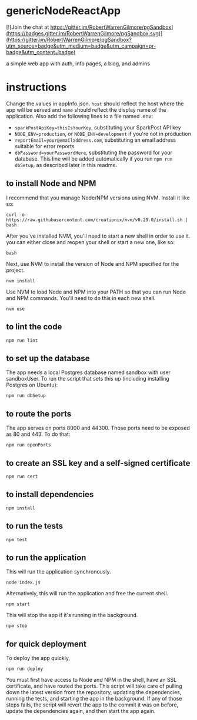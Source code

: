 # genericNodeReactApp

[![Join the chat at https://gitter.im/RobertWarrenGilmore/pgSandbox](https://badges.gitter.im/RobertWarrenGilmore/pgSandbox.svg)](https://gitter.im/RobertWarrenGilmore/pgSandbox?utm_source=badge&utm_medium=badge&utm_campaign=pr-badge&utm_content=badge)

a simple web app with auth, info pages, a blog, and admins

# instructions

Change the values in appInfo.json. `host` should reflect the host where the app will be served and `name` should reflect the display name of the application. Also add the following lines to a file named .env:

- `sparkPostApiKey=thisIsYourKey`, substituting your SparkPost API key
- `NODE_ENV=production`, or `NODE_ENV=development` if you're not in production
- `reportEmail=your@emailaddress.com`, substituting an email address suitable for error reports
- `dbPassword=yourPasswordHere`, substituting the password for your database. This line will be added automatically if you run `npm run dbSetup`, as described later in this readme.

## to install Node and NPM
I recommend that you manage Node/NPM versions using NVM. Install it like so:
```
curl -o- https://raw.githubusercontent.com/creationix/nvm/v0.29.0/install.sh | bash
```
After you've installed NVM, you'll need to start a new shell in order to use it. you can either close and reopen your shell or start a new one, like so:
```
bash
```
Next, use NVM to install the version of Node and NPM specified for the project.
```
nvm install
```
Use NVM to load Node and NPM into your PATH so that you can run Node and NPM commands. You'll need to do this in each new shell.
```
nvm use
```

## to lint the code
```
npm run lint
```

## to set up the database
The app needs a local Postgres database named sandbox with user sandboxUser. To run the script that sets this up (including installing Postgres on Ubuntu):
```
npm run dbSetup
```

## to route the ports
The app serves on ports 8000 and 44300. Those ports need to be exposed as 80 and 443. To do that:
```
npm run openPorts
```

## to create an SSL key and a self-signed certificate
```
npm run cert
```

## to install dependencies
```
npm install
```

## to run the tests
```
npm test
```

## to run the application
This will run the application synchronously.
```
node index.js
```
Alternatively, this will run the application and free the current shell.
```
npm start
```
This will stop the app if it's running in the background.
```
npm stop
```

## for quick deployment
To deploy the app quickly,
```
npm run deploy
```
You must first have access to Node and NPM in the shell, have an SSL certificate, and have routed the ports. This script will take care of pulling down the latest version from the repository, updating the dependencies, running the tests, and starting the app in the background. If any of those steps fails, the script will revert the app to the commit it was on before, update the dependencies again, and then start the app again.
